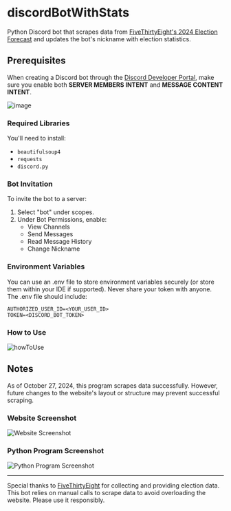 # discordBotWithStats

Python Discord bot that scrapes data from [FiveThirtyEight's 2024 Election Forecast](https://projects.fivethirtyeight.com/2024-election-forecast/) and updates the bot's nickname with election statistics.

## Prerequisites

When creating a Discord bot through the [Discord Developer Portal](https://discord.com/developers/applications), make sure you enable both **SERVER MEMBERS INTENT** and **MESSAGE CONTENT INTENT**.

![image](https://github.com/user-attachments/assets/24208756-290a-480c-9c85-7e8d690ae890)

### Required Libraries
You'll need to install:
- `beautifulsoup4`
- `requests`
- `discord.py`

### Bot Invitation
To invite the bot to a server:
1. Select "bot" under scopes.
2. Under Bot Permissions, enable:
   - View Channels
   - Send Messages
   - Read Message History
   - Change Nickname

### Environment Variables
You can use an .env file to store environment variables securely (or store them within your IDE if supported). Never share your token with anyone. The .env file should include:

```plaintext
AUTHORIZED_USER_ID=<YOUR_USER_ID>
TOKEN=<DISCORD_BOT_TOKEN>
```
### How to Use
![howToUse](https://github.com/user-attachments/assets/f25f39ee-6c18-4378-93f6-9dc4686c76c1)

## Notes

As of October 27, 2024, this program scrapes data successfully. However, future changes to the website's layout or structure may prevent successful scraping.

### Website Screenshot

![Website Screenshot](https://github.com/user-attachments/assets/5ed60aad-9273-4bd6-868e-109920a93ed2)

### Python Program Screenshot

![Python Program Screenshot](https://github.com/user-attachments/assets/17b656f7-4ee3-4abd-b26c-64d4d2353ba8)

---

Special thanks to [FiveThirtyEight](https://projects.fivethirtyeight.com) for collecting and providing election data. This bot relies on manual calls to scrape data to avoid overloading the website. Please use it responsibly.
